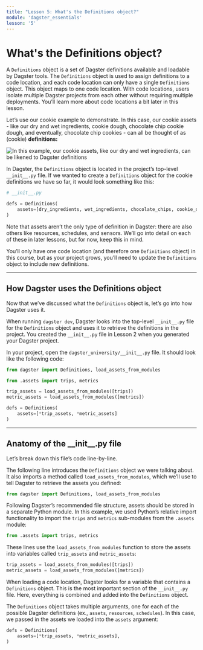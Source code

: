 ```yaml
---
title: "Lesson 5: What's the Definitions object?"
module: 'dagster_essentials'
lesson: '5'
---
```


# What's the Definitions object?

A `Definitions` object is a set of Dagster definitions available and loadable by Dagster tools. The `Definitions` object is used to assign definitions to a code location, and each code location can only have a single `Definitions` object. This object maps to one code location. With code locations, users isolate multiple Dagster projects from each other without requiring multiple deployments. You’ll learn more about code locations a bit later in this lesson.

Let’s use our cookie example to demonstrate. In this case, our cookie assets - like our dry and wet ingredients, cookie dough, chocolate chip cookie dough, and eventually, chocolate chip cookies - can all be thought of as (cookie) **definitions:**

![In this example, our cookie assets, like our dry and wet ingredients, can be likened to Dagster definitions](/images/dagster-essentials/lesson-5/cookie-definitions.png)

In Dagster, the `Definitions` object is located in the project’s top-level `__init__.py` file. If we wanted to create a `Definitions` object for the cookie definitions we have so far, it would look something like this:

```python
# __init__.py

defs = Definitions(
    assets=[dry_ingredients, wet_ingredients, chocolate_chips, cookie_dough, chocolate_chip_cookie_dough, chocolate_chip_cookies]
)
```

Note that assets aren’t the only type of definition in Dagster: there are also others like resources, schedules, and sensors. We’ll go into detail on each of these in later lessons, but for now, keep this in mind.

You’ll only have one code location (and therefore one `Definitions` object) in this course, but as your project grows, you’ll need to update the `Definitions` object to include new definitions.

---

## How Dagster uses the Definitions object

Now that we’ve discussed what the `Definitions` object is, let’s go into how Dagster uses it.

When running `dagster dev`, Dagster looks into the top-level `__init__.py` file for the `Definitions` object and uses it to retrieve the definitions in the project. You created the `__init__.py` file in Lesson 2 when you generated your Dagster project.

In your project, open the `dagster_university/__init__.py` file. It should look like the following code:

```python
from dagster import Definitions, load_assets_from_modules

from .assets import trips, metrics

trip_assets = load_assets_from_modules([trips])
metric_assets = load_assets_from_modules([metrics])

defs = Definitions(
    assets=[*trip_assets, *metric_assets]
)
```

---

## Anatomy of the \_\_init\_\_.py file

Let’s break down this file’s code line-by-line.

The following line introduces the `Definitions` object we were talking about. It also imports a method called `load_assets_from_modules`, which we’ll use to tell Dagster to retrieve the assets you defined:

```python
from dagster import Definitions, load_assets_from_modules
```

Following Dagster’s recommended file structure, assets should be stored in a separate Python module. In this example, we used Python’s relative import functionality to import the `trips` and `metrics` sub-modules from the `.assets` module:

```python
from .assets import trips, metrics
```

These lines use the `load_assets_from_modules` function to store the assets into variables called `trip_assets` and `metric_assets`:

```python
trip_assets = load_assets_from_modules([trips])
metric_assets = load_assets_from_modules([metrics])
```

When loading a code location, Dagster looks for a variable that contains a `Definitions` object. This is the most important section of the `__init__.py` file. Here, everything is combined and added into the `Definitions` object.

The `Definitions` object takes multiple arguments, one for each of the possible Dagster definitions (ex., `assets`, `resources`, `schedules`). In this case, we passed in the assets we loaded into the `assets` argument:

```python
defs = Definitions(
    assets=[*trip_assets, *metric_assets],
)
```
